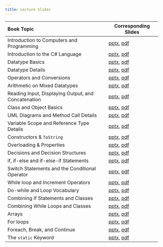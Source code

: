 ```yaml
---
title: Lecture Slides
---
```


| Book Topic | Corresponding Slides |
| :--- | --- |
| Introduction to Computers and Programming | [pptx](https://github.com/csci-1301/csci-1301.github.io/raw/main/lectures/010_general_concepts/Programming-Intro.pptx), [pdf](https://github.com/csci-1301/csci-1301.github.io/raw/main/lectures/010_general_concepts/Programming-Intro.pdf) |
| Introduction to the C# Language | [pptx](https://github.com/csci-1301/csci-1301.github.io/raw/main/lectures/020_first_program/C%23-Intro-WriteLine.pptx), [pdf](https://github.com/csci-1301/csci-1301.github.io/raw/main/lectures/020_first_program/C%23-Intro-WriteLine.pdf) |
| Datatype Basics | [pptx](https://github.com/csci-1301/csci-1301.github.io/raw/main/lectures/030_datatypes_and_variables/Datatypes-Variables.pptx), [pdf](https://github.com/csci-1301/csci-1301.github.io/raw/main/lectures/030_datatypes_and_variables/Datatypes-Variables.pdf) |
| Datatype Details | [pptx](https://github.com/csci-1301/csci-1301.github.io/raw/main/lectures/030_datatypes_and_variables/Datatypes-Variables-Details.pptx), [pdf](https://github.com/csci-1301/csci-1301.github.io/raw/main/lectures/030_datatypes_and_variables/Datatypes-Variables-Details.pdf) |
| Operators and Conversions | [pptx](https://github.com/csci-1301/csci-1301.github.io/raw/main/lectures/040_operators/Operators-Conversions.pptx), [pdf](https://github.com/csci-1301/csci-1301.github.io/raw/main/lectures/040_operators/Operators-Conversions.pdf) |
| Arithmetic on Mixed Datatypes | [pptx](https://github.com/csci-1301/csci-1301.github.io/raw/main/lectures/040_operators/Arithmetic-Conversions.pptx), [pdf](https://github.com/csci-1301/csci-1301.github.io/raw/main/lectures/040_operators/Arithmetic-Conversions.pdf) |
| Reading Input, Displaying Output, and Concatenation | [pptx](https://github.com/csci-1301/csci-1301.github.io/raw/main/lectures/050_reading_and_displaying/Input-Output-Concatenation.pptx), [pdf](https://github.com/csci-1301/csci-1301.github.io/raw/main/lectures/050_reading_and_displaying/Input-Output-Concatenation.pdf) |
| Class and Object Basics | [pptx](https://github.com/csci-1301/csci-1301.github.io/raw/main/lectures/060_object_oriented_intro/Objects-Intro.pptx), [pdf](https://github.com/csci-1301/csci-1301.github.io/raw/main/lectures/060_object_oriented_intro/Objects-Intro.pdf) |
| UML Diagrams and Method Call Details | [pptx](https://github.com/csci-1301/csci-1301.github.io/raw/main/lectures/060_object_oriented_intro/Method-Details-UML.pptx), [pdf](https://github.com/csci-1301/csci-1301.github.io/raw/main/lectures/060_object_oriented_intro/Method-Details-UML.pdf)|
| Variable Scope and Reference Type Details | [pptx](https://github.com/csci-1301/csci-1301.github.io/raw/main/lectures/060_object_oriented_intro/Scope-Reference-Types.pptx), [pdf](https://github.com/csci-1301/csci-1301.github.io/raw/main/lectures/060_object_oriented_intro/Scope-Reference-Types.pdf)|
| Constructors & `ToString` | [pptx](https://github.com/csci-1301/csci-1301.github.io/raw/main/lectures/070_object_oriented_contd/Constructors-ToString.pptx), [pdf](https://github.com/csci-1301/csci-1301.github.io/raw/main/lectures/070_object_oriented_contd/Constructors-ToString.pdf) |
| Overloading & Properties | [pptx](https://github.com/csci-1301/csci-1301.github.io/raw/main/lectures/070_object_oriented_contd/Overloads-Properties.pptx), [pdf](https://github.com/csci-1301/csci-1301.github.io/raw/main/lectures/070_object_oriented_contd/Overloads-Properties.pdf) |
| Decisions and Decision Structures | [pptx](https://github.com/csci-1301/csci-1301.github.io/raw/main/lectures/080_decisions_booleans_and_comparisons/Booleans-Comparisons.pptx), [pdf](https://github.com/csci-1301/csci-1301.github.io/raw/main/lectures/080_decisions_booleans_and_comparisons/Booleans-Comparisons.pdf) |
| if, if-else and if-else-if Statements | [pptx](https://github.com/csci-1301/csci-1301.github.io/raw/main/lectures/090_if/If-Else.pptx), [pdf](https://github.com/csci-1301/csci-1301.github.io/raw/main/lectures/090_if/If-Else.pdf) |
| Switch Statements and the Conditional Operator | [pptx](https://github.com/csci-1301/csci-1301.github.io/raw/main/lectures/100_switch/Switch.pptx), [pdf](https://github.com/csci-1301/csci-1301.github.io/raw/main/lectures/100_switch/Switch.pdf) |
| While loop and Increment Operators | [pptx](https://github.com/csci-1301/csci-1301.github.io/raw/main/lectures/110_while_loops_and_vocabulary/While-Increment.pptx), [pdf](https://github.com/csci-1301/csci-1301.github.io/raw/main/lectures/110_while_loops_and_vocabulary/While-Increment.pdf) |
| Do-while and Loop Vocabulary | [pptx](https://github.com/csci-1301/csci-1301.github.io/raw/main/lectures/110_while_loops_and_vocabulary/Do-While-Vocab.pptx), [pdf](https://github.com/csci-1301/csci-1301.github.io/raw/main/lectures/110_while_loops_and_vocabulary/Do-While-Vocab.pdf) |
| Combining If Statements and Classes | [pptx](https://github.com/csci-1301/csci-1301.github.io/raw/main/lectures/130_combining_decision_and_classes/If-With-Classes.pptx), [pdf](https://github.com/csci-1301/csci-1301.github.io/raw/main/lectures/130_combining_decision_and_classes/If-With-Classes.pdf) |
| Combining While Loops and Classes | [pptx](https://github.com/csci-1301/csci-1301.github.io/raw/main/lectures/130_combining_decision_and_classes/While-With-Classes.pptx), [pdf](https://github.com/csci-1301/csci-1301.github.io/raw/main/lectures/130_combining_decision_and_classes/While-With-Classes.pdf) |
| Arrays | [pptx](https://github.com/csci-1301/csci-1301.github.io/raw/main/lectures/140_arrays/Arrays.pptx), [pdf](https://github.com/csci-1301/csci-1301.github.io/raw/main/lectures/140_arrays/Arrays.pdf) |
| For loops | [pptx](https://github.com/csci-1301/csci-1301.github.io/raw/main/lectures/150_for_loops/For-Loops.pptx), [pdf](https://github.com/csci-1301/csci-1301.github.io/raw/main/lectures/150_for_loops/For-Loops.pdf) |
| Foreach, Break, and Continue | [pptx](https://github.com/csci-1301/csci-1301.github.io/raw/main/lectures/160_foreach/Arrays-Foreach.pptx), [pdf](https://github.com/csci-1301/csci-1301.github.io/raw/main/lectures/160_foreach/Arrays-Foreach.pdf) |
| The `static` Keyword | [pptx](https://github.com/csci-1301/csci-1301.github.io/raw/main/lectures/170_static_elements/Static.pptx), [pdf](https://github.com/csci-1301/csci-1301.github.io/raw/main/lectures/170_static_elements/Static.pdf) |
